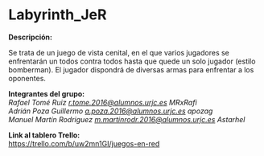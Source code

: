 # Labyrinth_JeR
**Descripción:**

Se trata de un juego de vista cenital, en el que varios jugadores se enfrentarán un todos contra todos hasta que quede un solo jugador (estilo bomberman). El jugador dispondrá de diversas armas para enfrentar a los oponentes.

**Integrantes del grupo:**  
*Rafael Tomé Ruiz   r.tome.2016@alumnos.urjc.es   MRxRafi  
Adrián Poza Guillermo   a.poza.2016@alumnos.urjc.es    apozag  
Manuel Martín Rodriguez   m.martinrodr.2016@alumnos.urjc.es    Astarhel*  
  
**Link al tablero Trello:**  
https://trello.com/b/uw2mn1GI/juegos-en-red
